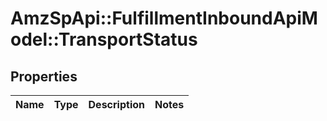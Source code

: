 # AmzSpApi::FulfillmentInboundApiModel::TransportStatus

## Properties
Name | Type | Description | Notes
------------ | ------------- | ------------- | -------------

